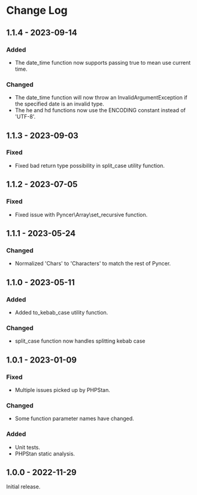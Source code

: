 # Change Log

## 1.1.4 - 2023-09-14

### Added

- The date\_time function now supports passing true to mean use current time.

### Changed

- The date\_time function will now throw an InvalidArgumentException if the specified date is an invalid type.
- The he and hd functions now use the ENCODING constant instead of 'UTF-8'.

## 1.1.3 - 2023-09-03

### Fixed

- Fixed bad return type possibility in split\_case utility function.

## 1.1.2 - 2023-07-05

### Fixed

- Fixed issue with Pyncer\Array\set\_recursive function.

## 1.1.1 - 2023-05-24

### Changed

- Normalized 'Chars' to 'Characters' to match the rest of Pyncer.

## 1.1.0 - 2023-05-11

### Added

- Added to\_kebab\_case utility function.

### Changed

- split\_case function now handles splitting kebab case

## 1.0.1 - 2023-01-09

### Fixed

- Multiple issues picked up by PHPStan.

### Changed

- Some function parameter names have changed.

### Added

- Unit tests.
- PHPStan static analysis.

## 1.0.0 - 2022-11-29

Initial release.
